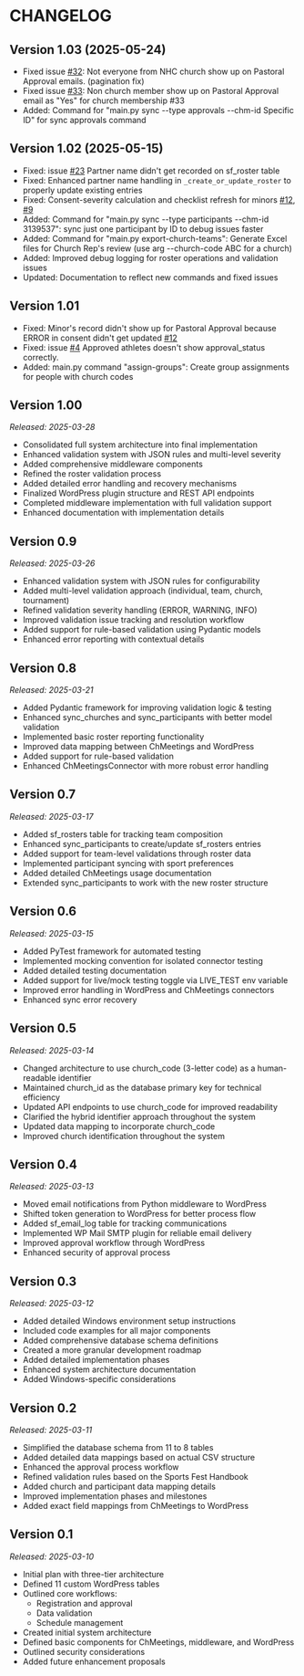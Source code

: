 # CHANGELOG

## Version 1.03 (2025-05-24)
- Fixed issue [#32](https://github.com/i12know/vaysf/issues/32): Not everyone from NHC church show up on Pastoral Approval emails. (pagination fix)
- Fixed issue [#33](https://github.com/i12know/vaysf/issues/33): Non church member show up on Pastoral Approval email as "Yes" for church membership #33
- Added: Command for "main.py sync --type approvals --chm-id Specific ID" for sync approvals command

## Version 1.02 (2025-05-15)
- Fixed: issue [#23](https://github.com/i12know/vaysf/issues/23) Partner name didn't get recorded on sf_roster table
- Fixed: Enhanced partner name handling in `_create_or_update_roster` to properly update existing entries
- Fixed: Consent-severity calculation and checklist refresh for minors [#12](https://github.com/i12know/vaysf/issues/12), [#9](https://github.com/i12know/vaysf/issues/9)
- Added: Command for "main.py sync --type participants --chm-id 3139537": sync just one participant by ID to debug issues faster
- Added: Command for "main.py export-church-teams": Generate Excel files for Church Rep's review (use arg --church-code ABC for a church)
- Added: Improved debug logging for roster operations and validation issues
- Updated: Documentation to reflect new commands and fixed issues

## Version 1.01
- Fixed: Minor's record didn't show up for Pastoral Approval because ERROR in consent didn't get updated [#12](https://github.com/i12know/vaysf/issues/12)
- Fixed: issue [#4](https://github.com/i12know/vaysf/issues/4) Approved athletes doesn't show approval_status correctly.
- Added: main.py command "assign-groups": Create group assignments for people with church codes

## Version 1.00
*Released: 2025-03-28*

- Consolidated full system architecture into final implementation
- Enhanced validation system with JSON rules and multi-level severity
- Added comprehensive middleware components
- Refined the roster validation process
- Added detailed error handling and recovery mechanisms
- Finalized WordPress plugin structure and REST API endpoints
- Completed middleware implementation with full validation support
- Enhanced documentation with implementation details

## Version 0.9
*Released: 2025-03-26*

- Enhanced validation system with JSON rules for configurability
- Added multi-level validation approach (individual, team, church, tournament)
- Refined validation severity handling (ERROR, WARNING, INFO)
- Improved validation issue tracking and resolution workflow
- Added support for rule-based validation using Pydantic models
- Enhanced error reporting with contextual details

## Version 0.8
*Released: 2025-03-21*

- Added Pydantic framework for improving validation logic & testing
- Enhanced sync_churches and sync_participants with better model validation
- Implemented basic roster reporting functionality
- Improved data mapping between ChMeetings and WordPress
- Added support for rule-based validation
- Enhanced ChMeetingsConnector with more robust error handling

## Version 0.7
*Released: 2025-03-17*

- Added sf_rosters table for tracking team composition
- Enhanced sync_participants to create/update sf_rosters entries
- Added support for team-level validations through roster data
- Implemented participant syncing with sport preferences
- Added detailed ChMeetings usage documentation
- Extended sync_participants to work with the new roster structure

## Version 0.6
*Released: 2025-03-15*

- Added PyTest framework for automated testing
- Implemented mocking convention for isolated connector testing
- Added detailed testing documentation
- Added support for live/mock testing toggle via LIVE_TEST env variable
- Improved error handling in WordPress and ChMeetings connectors
- Enhanced sync error recovery

## Version 0.5
*Released: 2025-03-14*

- Changed architecture to use church_code (3-letter code) as a human-readable identifier
- Maintained church_id as the database primary key for technical efficiency
- Updated API endpoints to use church_code for improved readability
- Clarified the hybrid identifier approach throughout the system
- Updated data mapping to incorporate church_code
- Improved church identification throughout the system

## Version 0.4
*Released: 2025-03-13*

- Moved email notifications from Python middleware to WordPress
- Shifted token generation to WordPress for better process flow
- Added sf_email_log table for tracking communications
- Implemented WP Mail SMTP plugin for reliable email delivery
- Improved approval workflow through WordPress
- Enhanced security of approval process

## Version 0.3
*Released: 2025-03-12*

- Added detailed Windows environment setup instructions
- Included code examples for all major components
- Added comprehensive database schema definitions
- Created a more granular development roadmap
- Added detailed implementation phases
- Enhanced system architecture documentation
- Added Windows-specific considerations

## Version 0.2
*Released: 2025-03-11*

- Simplified the database schema from 11 to 8 tables
- Added detailed data mappings based on actual CSV structure
- Enhanced the approval process workflow
- Refined validation rules based on the Sports Fest Handbook
- Added church and participant data mapping details
- Improved implementation phases and milestones
- Added exact field mappings from ChMeetings to WordPress

## Version 0.1
*Released: 2025-03-10*

- Initial plan with three-tier architecture
- Defined 11 custom WordPress tables
- Outlined core workflows:
  - Registration and approval
  - Data validation
  - Schedule management
- Created initial system architecture
- Defined basic components for ChMeetings, middleware, and WordPress
- Outlined security considerations
- Added future enhancement proposals